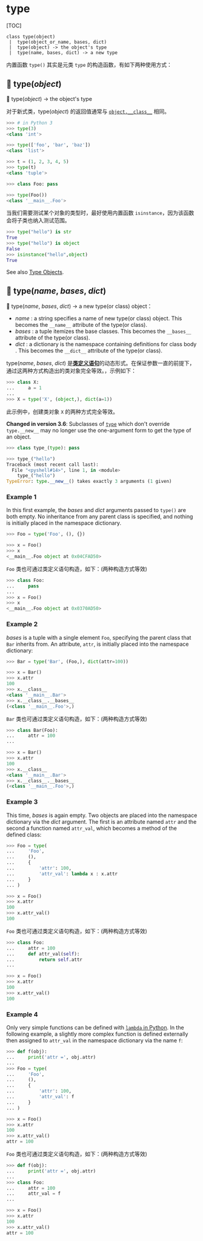 # type

[TOC]

```
class type(object)
 |  type(object_or_name, bases, dict)
 |  type(object) -> the object's type
 |  type(name, bases, dict) -> a new type
```

内置函数 `type()` 其实是元类 `type` 的构造函数，有如下两种使用方式：

## 🔨 type(*object*) 

🔨 type(*object*) -> the object's type

对于新式类，type(*object*) 的返回值通常与 [`object.__class__`](https://docs.python.org/3.7/library/stdtypes.html#instance.__class__) 相同。

```python
>>> # in Python 3
>>> type(3)
<class 'int'>

>>> type(['foo', 'bar', 'baz'])
<class 'list'>

>>> t = (1, 2, 3, 4, 5)
>>> type(t)
<class 'tuple'>

>>> class Foo: pass

>>> type(Foo())
<class '__main__.Foo'>
```

当我们需要测试某个对象的类型时，最好使用内置函数 `isinstance`，因为该函数会将子类也纳入测试范围。

```python
>>> type("hello") is str
True
>>> type("hello") is object
False
>>> isinstance("hello",object)
True
```

See also [Type Objects](https://docs.python.org/3.7/library/stdtypes.html#bltin-type-objects).

## 🔨 type(*name*, *bases*, *dict*)

🔨 type(*name*, *bases*, *dict*) -> a new type(or class) object：

- *name* : a string specifies a name of  new type(or class) object. This becomes the `__name__` attribute of the type(or class).
- *bases* : a tuple itemizes the base classes. This becomes the `__bases__` attribute of the type(or class).
- *dict* : a dictionary is the namespace containing definitions for class body . This becomes the `__dict__` attribute of the type(or class).

type(*name*, *bases*, *dict*) 是[**类定义语句**](https://docs.python.org/3.7/reference/compound_stmts.html#class-definitions)的动态形式。在保证参数一直的前提下，通过这两种方式构造出的类对象完全等效。，示例如下：

```python
>>> class X:
...     a = 1
...
>>> X = type('X', (object,), dict(a=1))
```

此示例中，创建类对象 `X` 的两种方式完全等效。

**Changed in version 3.6**: Subclasses of [`type`](https://docs.python.org/3.7/library/functions.html#type) which don't override `type.__new__` may no longer use the one-argument form to get the type of an object.

```python
>>> class type_(type): pass

>>> type_("hello")
Traceback (most recent call last):
  File "<pyshell#14>", line 1, in <module>
    type_("hello")
TypeError: type.__new__() takes exactly 3 arguments (1 given)
```

### Example 1

In this first example, the *bases*  and *dict* arguments passed to `type()` are both empty. No inheritance from any parent class is specified, and nothing is initially placed in the namespace dictionary. 

```python
>>> Foo = type('Foo', (), {})

>>> x = Foo()
>>> x
<__main__.Foo object at 0x04CFAD50>
```

`Foo` 类也可通过类定义语句构造，如下：(两种构造方式等效)

```python
>>> class Foo:
...     pass
...
>>> x = Foo()
>>> x
<__main__.Foo object at 0x0370AD50>
```

### Example 2

*bases*  is a tuple with a single element `Foo`, specifying the parent class that `Bar` inherits from. An attribute, `attr`, is initially placed into the namespace dictionary:

```python
>>> Bar = type('Bar', (Foo,), dict(attr=100))

>>> x = Bar()
>>> x.attr
100
>>> x.__class__
<class '__main__.Bar'>
>>> x.__class__.__bases__
(<class '__main__.Foo'>,)
```

`Bar` 类也可通过类定义语句构造，如下：(两种构造方式等效)

```python
>>> class Bar(Foo):
...     attr = 100
...

>>> x = Bar()
>>> x.attr
100
>>> x.__class__
<class '__main__.Bar'>
>>> x.__class__.__bases__
(<class '__main__.Foo'>,)
```

### Example 3

This time, *bases* is again empty. Two objects are placed into the namespace dictionary via the *dict*  argument. The first is an attribute named `attr` and the second a function named `attr_val`, which becomes a method of the defined class:

```python
>>> Foo = type(
...     'Foo',
...     (),
...     {
...         'attr': 100,
...         'attr_val': lambda x : x.attr
...     }
... )

>>> x = Foo()
>>> x.attr
100
>>> x.attr_val()
100
```

`Foo` 类也可通过类定义语句构造，如下：(两种构造方式等效)

```python
>>> class Foo:
...     attr = 100
...     def attr_val(self):
...         return self.attr
...

>>> x = Foo()
>>> x.attr
100
>>> x.attr_val()
100
```

### Example 4

Only very simple functions can be defined with [`lambda` in Python](https://dbader.org/blog/python-lambda-functions). In the following example, a slightly more complex function is defined externally then assigned to `attr_val` in the namespace dictionary via the name `f`:

```python
>>> def f(obj):
...     print('attr =', obj.attr)
...
>>> Foo = type(
...     'Foo',
...     (),
...     {
...         'attr': 100,
...         'attr_val': f
...     }
... )

>>> x = Foo()
>>> x.attr
100
>>> x.attr_val()
attr = 100
```

`Foo` 类也可通过类定义语句构造，如下：(两种构造方式等效)

```python
>>> def f(obj):
...     print('attr =', obj.attr)
...
>>> class Foo:
...     attr = 100
...     attr_val = f
...

>>> x = Foo()
>>> x.attr
100
>>> x.attr_val()
attr = 100
```


